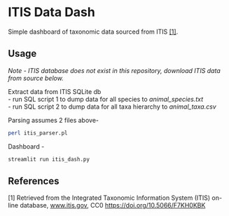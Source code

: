 # ITIS Data Dash

Simple dashboard of taxonomic data sourced from ITIS [[1]](#1).

## Usage

*Note - ITIS database does not exist in this repository, download ITIS data from source below.* 

Extract data from ITIS SQLite db  
    - run SQL script 1 to dump data for all species to *animal_species.txt*  
    - run SQL script 2 to dump data for all taxa hierarchy to *animal_taxa.csv*  

Parsing assumes 2 files above- 
```bash
perl itis_parser.pl 
```

Dashboard -
```bash
streamlit run itis_dash.py
```
## References
<a id="1">[1]</a> 
Retrieved from the Integrated Taxonomic Information System (ITIS) on-line database, www.itis.gov, CC0
https://doi.org/10.5066/F7KH0KBK
